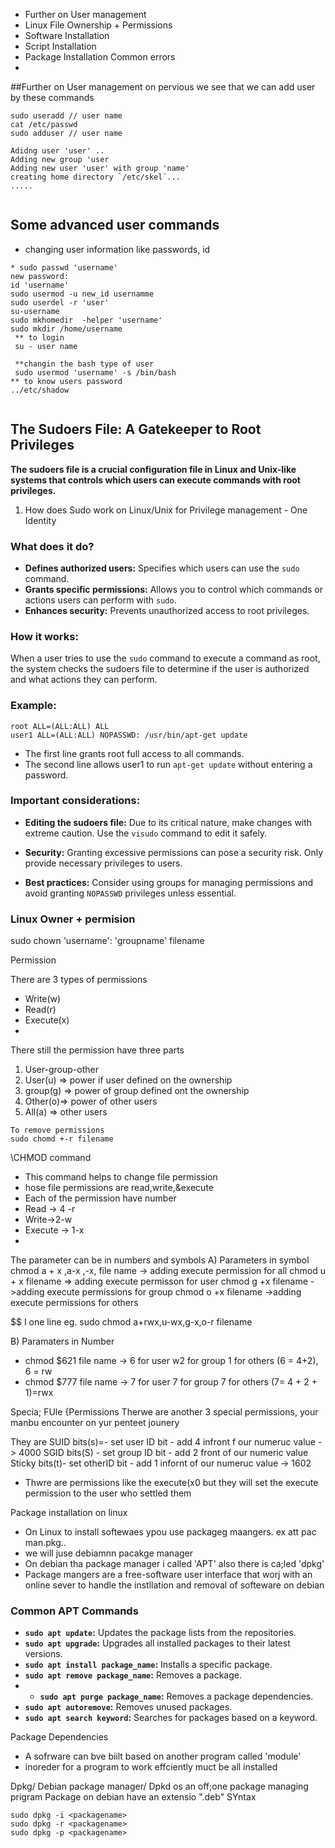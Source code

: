 - Further on User management
 - Linux File Ownership + Permissions
 - Software Installation
 - Script Installation
 - Package Installation Common errors
-
##Further on User management
on pervious we see that we can add user  by these commands
```
sudo useradd // user name
cat /etc/passwd
sudo adduser // user name

Adidng user 'user' ..
Adding new group 'user 
Adding new user 'user' with group 'name'
creating home directory `/etc/skel`...
.....
 
```
## Some advanced user commands

* changing user information like passwords, id
```
* sudo passwd 'username'
new password:
id 'username'
sudo usermod -u new_id usernamme
sudo userdel -r 'user'
su-username
sudo mkhomedir  -helper 'username'
sudo mkdir /home/username
 ** to login
 su - user name
 
 **changin the bash type of user
 sudo usermod 'username' -s /bin/bash
** to know users password
../etc/shadow


```


## The Sudoers File: A Gatekeeper to Root Privileges

**The sudoers file is a crucial configuration file in Linux and Unix-like systems that controls which users can execute commands with root privileges.**  

1. How does Sudo work on Linux/Unix for Privilege management - One Identity
### What does it do?

- **Defines authorized users:** Specifies which users can use the `sudo` command.
- **Grants specific permissions:** Allows you to control which commands or actions users can perform with `sudo`.
- **Enhances security:** Prevents unauthorized access to root privileges.  
    
### How it works:

When a user tries to use the `sudo` command to execute a command as root, the system checks the sudoers file to determine if the user is authorized and what actions they can perform.

### Example:

```
root ALL=(ALL:ALL) ALL
user1 ALL=(ALL:ALL) NOPASSWD: /usr/bin/apt-get update
```

- The first line grants root full access to all commands.
- The second line allows user1 to run `apt-get update` without entering a password.

### Important considerations:

- **Editing the sudoers file:** Due to its critical nature, make changes with extreme caution. Use the `visudo` command to edit it safely.
- **Security:** Granting excessive permissions can pose a security risk. Only provide necessary privileges to users.  
    
- **Best practices:** Consider using groups for managing permissions and avoid granting `NOPASSWD` privileges unless essential.


### Linux Owner + permision

sudo chown 'username': 'groupname' filename





Permission

There are 3 types of permissions
- Write(w)
- Read(r)
- Execute(x)
-

There still the permission have three parts
1. User-group-other
2. User(u) => power if user defined on the ownership
3. group(g) => power of group defined ont the ownership
4. Other(o)=> power of other users
5. All(a) => other users

```
To remove permissions 
sudo chomd +-r filename
```
\CHMOD command
- This command helps to change file permission
- hose file permissions are read,write,&execute
- Each of the permission have number 
- Read -> 4 -r
- Write->2-w
- Execute -> 1-x
-
The parameter can be in numbers and symbols
A) Parameters in symbol
chmod a + x ,a-x ,-x, file name -> adding execute permission for all 
chmod u + x filename => adding execute permisson for user
chmod g +x filename ->adding execute permissions for group
chmod o +x filename ->adding execute permissions for others

$$ I one line
eg. sudo chmod a+rwx,u-wx,g-x,o-r filename

B) Paramaters in Number
- chmod $621 file name -> 6 for user w2 for group 1 for others (6 = 4+2), 6 = rw
- chmod $777 file name -> 7 for user 7 for group 7 for others (7= 4 + 2 + 1)=rwx

Specia; FUle {Permissions
Therwe are another 3 special permissions, your manbu encounter on yur penteet jounery

They are 
SUID bits(s)=- set user ID bit - add 4 infront f our numeruc value -> 4000
SGID bits(S) - set group ID bit - add 2  front of our numeric value
Sticky bits(t)- set otherID bit - add 1 infornt of our numeruc value -> 1602

- Thwre are permissions like the execute(x0 but they will set the execute permission to the user who settled them

Package installation on linux
- On Linux to install softewaes ypou use packageg maangers. ex att pac man.pkg..
- we will juse debiamnn pacakge manager
- On debian tha package manager i called 'APT' also there is ca;led 'dpkg'
- Package mangers are a free-software user interface that worj with an online sever to handle the instllation and removal of softeware on debian 



### Common APT Commands

- **`sudo apt update`:** Updates the package lists from the repositories.
- **`sudo apt upgrade`:** Upgrades all installed packages to their latest versions.
- **`sudo apt install package_name`:** Installs a specific package.
- **`sudo apt remove package_name`:** Removes a package.  
- - **`sudo apt purge package_name`:** Removes a package dependencies.  
- **`sudo apt autoremove`:** Removes unused packages.
- **`sudo apt search keyword`:** Searches for packages based on a keyword.

Package Dependencies
- A sofrware can bve biilt based on another program called 'module'
- inoreder for a program to work effciently muct be all installed

Dpkg/ Debian package manager/
Dpkd os an off;one package managing prigram
Package on debian have an extensio ".deb"
SYntax
```
sudo dpkg -i <packagename>
sudo dpkg -r <packagename>
sudo dpkg -p <packagename>
```














